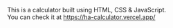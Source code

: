 This is a calculator built using HTML, CSS & JavaScript.
<br>
You can check it at https://ha-calculator.vercel.app/
